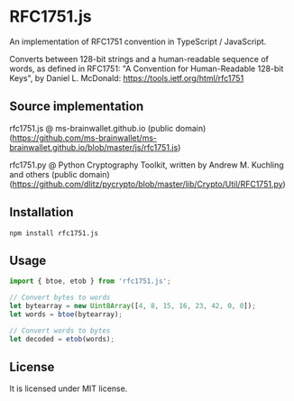 # RFC1751.js

An implementation of RFC1751 convention in TypeScript / JavaScript.

Converts between 128-bit strings and a human-readable
sequence of words, as defined in RFC1751: "A Convention for
Human-Readable 128-bit Keys", by Daniel L. McDonald:
https://tools.ietf.org/html/rfc1751

## Source implementation

rfc1751.js @ ms-brainwallet.github.io (public domain)
(https://github.com/ms-brainwallet/ms-brainwallet.github.io/blob/master/js/rfc1751.js)

rfc1751.py @ Python Cryptography Toolkit, written by Andrew M. Kuchling and others (public domain)
(https://github.com/dlitz/pycrypto/blob/master/lib/Crypto/Util/RFC1751.py)

## Installation

```
npm install rfc1751.js
```

## Usage

``` javascript
import { btoe, etob } from 'rfc1751.js';

// Convert bytes to words
let bytearray = new Uint8Array([4, 8, 15, 16, 23, 42, 0, 0]);
let words = btoe(bytearray);

// Convert words to bytes
let decoded = etob(words);
```

## License

It is licensed under MIT license.
